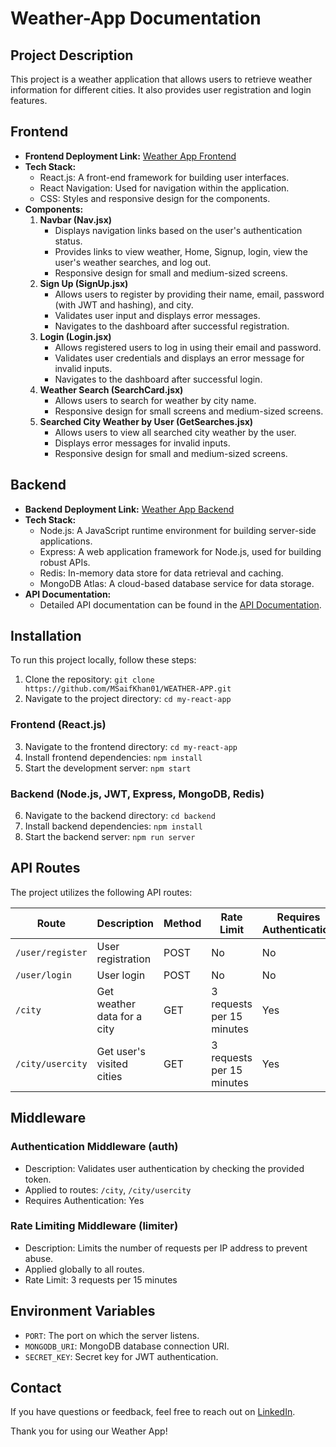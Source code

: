 # Weather-App Documentation

## Project Description
This project is a weather application that allows users to retrieve weather information for different cities. It also provides user registration and login features.

## Frontend
- **Frontend Deployment Link:** [Weather App Frontend](https://weather-msk.netlify.app/)
- **Tech Stack:**
  - React.js: A front-end framework for building user interfaces.
  - React Navigation: Used for navigation within the application.
  - CSS: Styles and responsive design for the components.
- **Components:**
  1. **Navbar (Nav.jsx)**
     - Displays navigation links based on the user's authentication status.
     - Provides links to view weather, Home, Signup, login, view the user's weather searches, and log out.
     - Responsive design for small and medium-sized screens.
  2. **Sign Up (SignUp.jsx)**
     - Allows users to register by providing their name, email, password (with JWT and hashing), and city.
     - Validates user input and displays error messages.
     - Navigates to the dashboard after successful registration.
  3. **Login (Login.jsx)**
     - Allows registered users to log in using their email and password.
     - Validates user credentials and displays an error message for invalid inputs.
     - Navigates to the dashboard after successful login.
  4. **Weather Search (SearchCard.jsx)**
     - Allows users to search for weather by city name.
     - Responsive design for small screens and medium-sized screens.
  5. **Searched City Weather by User (GetSearches.jsx)**
     - Allows users to view all searched city weather by the user.
     - Displays error messages for invalid inputs.
     - Responsive design for small and medium-sized screens.

## Backend
- **Backend Deployment Link:** [Weather App Backend](https://weather-app-sw7g.onrender.com)
- **Tech Stack:**
  - Node.js: A JavaScript runtime environment for building server-side applications.
  - Express: A web application framework for Node.js, used for building robust APIs.
  - Redis: In-memory data store for data retrieval and caching.
  - MongoDB Atlas: A cloud-based database service for data storage.
- **API Documentation:**
  - Detailed API documentation can be found in the [API Documentation](Backend/readme.md).

## Installation
To run this project locally, follow these steps:

1. Clone the repository: `git clone https://github.com/MSaifKhan01/WEATHER-APP.git`
2. Navigate to the project directory: `cd my-react-app`

### Frontend (React.js)
3. Navigate to the frontend directory: `cd my-react-app`
4. Install frontend dependencies: `npm install`
5. Start the development server: `npm start`

### Backend (Node.js, JWT, Express, MongoDB, Redis)
6. Navigate to the backend directory: `cd backend`
7. Install backend dependencies: `npm install`
8. Start the backend server: `npm run server`

## API Routes
The project utilizes the following API routes:

| Route               | Description                    | Method | Rate Limit                  | Requires Authentication |
|---------------------|--------------------------------|--------|-----------------------------|-------------------------|
| `/user/register`    | User registration               | POST   | No                          | No                      |
| `/user/login`       | User login                      | POST   | No                          | No                      |
| `/city`             | Get weather data for a city     | GET    | 3 requests per 15 minutes  | Yes                     |
| `/city/usercity`    | Get user's visited cities       | GET    | 3 requests per 15 minutes  | Yes                     |


## Middleware
### Authentication Middleware (auth)
- Description: Validates user authentication by checking the provided token.
- Applied to routes: `/city`, `/city/usercity`
- Requires Authentication: Yes

### Rate Limiting Middleware (limiter)
- Description: Limits the number of requests per IP address to prevent abuse.
- Applied globally to all routes.
- Rate Limit: 3 requests per 15 minutes

## Environment Variables
- `PORT`: The port on which the server listens.
- `MONGODB_URI`: MongoDB database connection URI.
- `SECRET_KEY`: Secret key for JWT authentication.

## Contact
If you have questions or feedback, feel free to reach out on [LinkedIn](https://www.linkedin.com/in/mohd-saif-khan-3b4979202/).

Thank you for using our Weather App!

